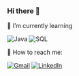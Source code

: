 ### Hi there 👋


📔 I’m currently learning 

![Java](https://img.shields.io/badge/-Java-000000?style=flat&logo=java)
![SQL](https://img.shields.io/badge/-SQL-000000?style=flat&logo=postgresql)


💮 How to reach me:

[![Gmail](https://img.shields.io/badge/-GMAIL-D14836?style=for-the-badge&logo=gmail&logoColor=white)](martyna.szczekocka@gmail.com)
[![LinkedIn](https://img.shields.io/badge/-LINKEDIN-0077B5?style=for-the-badge&logo=linkedin&logoColor=white)](https://www.linkedin.com/in/martyna-szczekocka/)
